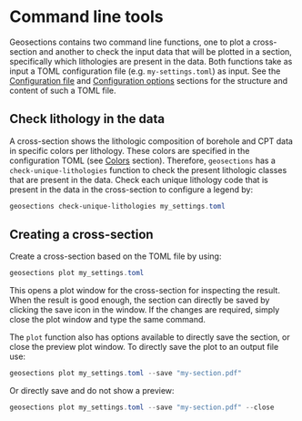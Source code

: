 # Command line tools

Geosections contains two command line functions, one to plot a cross-section and another
to check the input data that will be plotted in a section, specifically which lithologies
are present in the data. Both functions take as input a TOML configuration file (e.g.
`my-settings.toml`) as input. See the [Configuration file](./configuration.md) and
[Configuration options](./options.md) sections for the structure and content of such a
TOML file.

## Check lithology in the data

A cross-section shows the lithologic composition of borehole and CPT data in specific colors per
lithology. These colors are specified in the configuration TOML (see [Colors](./configuration.md#lithology-colors)
section). Therefore, `geosections` has a `check-unique-lithologies` function to check the present
lithologic classes that are present in the data. Check each unique lithology code that is present
in the data in the cross-section to configure a legend by:

```powershell
geosections check-unique-lithologies my_settings.toml
```

## Creating a cross-section

Create a cross-section based on the TOML file by using:

```powershell
geosections plot my_settings.toml
```

This opens a plot window for the cross-section for inspecting the result. When the result
is good enough, the section can directly be saved by clicking the save icon in the window.
If the changes are required, simply close the plot window and type the same command.

The `plot` function also has options available to directly save the section, or close the
preview plot window. To directly save the plot to an output file use:

```powershell
geosections plot my_settings.toml --save "my-section.pdf"
```

Or directly save and do not show a preview:

```powershell
geosections plot my_settings.toml --save "my-section.pdf" --close
```
